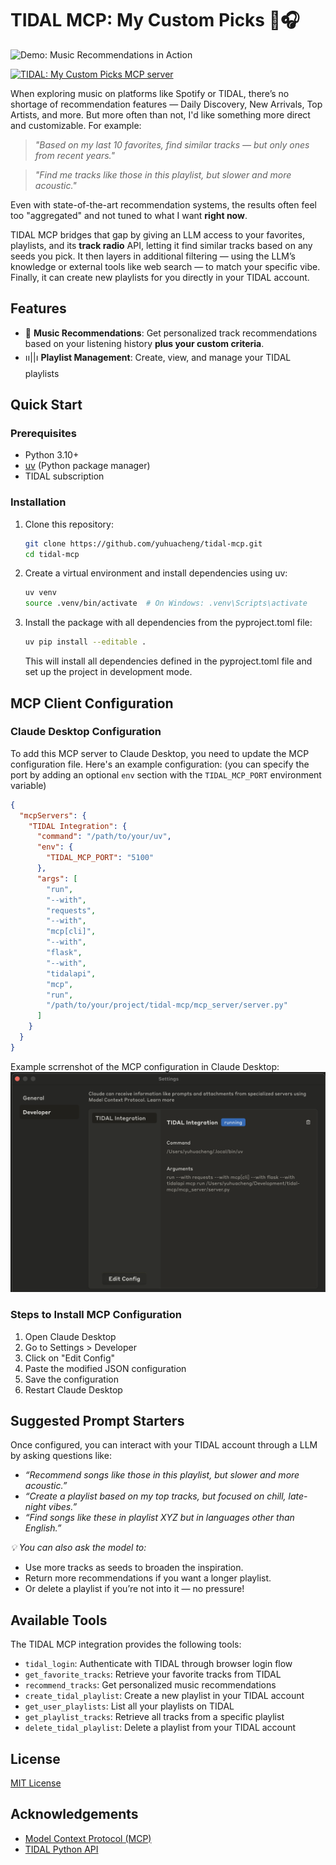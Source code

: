 # TIDAL MCP: My Custom Picks 🌟🎧

![Demo: Music Recommendations in Action](./assets/tidal_mcp_demo.gif)

<a href="https://glama.ai/mcp/servers/@yuhuacheng/tidal-mcp">
  <img width="380" height="200" src="https://glama.ai/mcp/servers/@yuhuacheng/tidal-mcp/badge" alt="TIDAL: My Custom Picks MCP server" />
</a>

When exploring music on platforms like Spotify or TIDAL, there’s no shortage of recommendation features — Daily Discovery, New Arrivals, Top Artists, and more. But more often than not, I'd like something more direct and customizable. For example:

> *"Based on my last 10 favorites, find similar tracks — but only ones from recent years."*

> *"Find me tracks like those in this playlist, but slower and more acoustic."*

Even with state-of-the-art recommendation systems, the results often feel too "aggregated" and not tuned to what I want **right now**.

TIDAL MCP bridges that gap by giving an LLM access to your favorites, playlists, and its **track radio** API, letting it find similar tracks based on any seeds you pick. It then layers in additional filtering — using the LLM’s knowledge or external tools like web search — to match your specific vibe. Finally, it can create new playlists for you directly in your TIDAL account.

## Features

- 🌟 **Music Recommendations**: Get personalized track recommendations based on your listening history **plus your custom criteria**.
- ၊၊||၊ **Playlist Management**: Create, view, and manage your TIDAL playlists

## Quick Start

### Prerequisites

- Python 3.10+
- [uv](https://github.com/astral-sh/uv) (Python package manager)
- TIDAL subscription

### Installation

1. Clone this repository:
   ```bash
   git clone https://github.com/yuhuacheng/tidal-mcp.git
   cd tidal-mcp
   ```

2. Create a virtual environment and install dependencies using uv:
   ```bash
   uv venv
   source .venv/bin/activate  # On Windows: .venv\Scripts\activate
   ```

3. Install the package with all dependencies from the pyproject.toml file:
   ```bash
   uv pip install --editable .
   ```

   This will install all dependencies defined in the pyproject.toml file and set up the project in development mode.


## MCP Client Configuration

### Claude Desktop Configuration

To add this MCP server to Claude Desktop, you need to update the MCP configuration file. Here's an example configuration:
(you can specify the port by adding an optional `env` section with the `TIDAL_MCP_PORT` environment variable)

```json
{
  "mcpServers": {
    "TIDAL Integration": {
      "command": "/path/to/your/uv",
      "env": {
        "TIDAL_MCP_PORT": "5100"
      },
      "args": [
        "run",
        "--with",
        "requests",
        "--with",
        "mcp[cli]",
        "--with",
        "flask",
        "--with",
        "tidalapi",
        "mcp",
        "run",
        "/path/to/your/project/tidal-mcp/mcp_server/server.py"
      ]
    }
  }
}
```

Example scrrenshot of the MCP configuration in Claude Desktop:
![Claude MCP Configuration](./assets/claude_desktop_config.png)

### Steps to Install MCP Configuration

1. Open Claude Desktop
2. Go to Settings > Developer
3. Click on "Edit Config"
4. Paste the modified JSON configuration
5. Save the configuration
6. Restart Claude Desktop

## Suggested Prompt Starters
Once configured, you can interact with your TIDAL account through a LLM by asking questions like:

- *“Recommend songs like those in this playlist, but slower and more acoustic.”*
- *“Create a playlist based on my top tracks, but focused on chill, late-night vibes.”*
- *“Find songs like these in playlist XYZ but in languages other than English.”*

*💡 You can also ask the model to:*
- Use more tracks as seeds to broaden the inspiration.
- Return more recommendations if you want a longer playlist.
- Or delete a playlist if you’re not into it — no pressure!

## Available Tools

The TIDAL MCP integration provides the following tools:

- `tidal_login`: Authenticate with TIDAL through browser login flow
- `get_favorite_tracks`: Retrieve your favorite tracks from TIDAL
- `recommend_tracks`: Get personalized music recommendations
- `create_tidal_playlist`: Create a new playlist in your TIDAL account
- `get_user_playlists`: List all your playlists on TIDAL
- `get_playlist_tracks`: Retrieve all tracks from a specific playlist
- `delete_tidal_playlist`: Delete a playlist from your TIDAL account

## License

[MIT License](LICENSE)

## Acknowledgements

- [Model Context Protocol (MCP)](https://github.com/modelcontextprotocol/python-sdk)
- [TIDAL Python API](https://github.com/tamland/python-tidal)